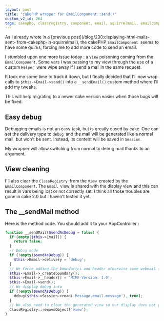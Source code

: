 ```yaml
---
layout: post
title: "cakePHP wrapper for EmailComponent::send()"
custom_v2_id: 264
tags: cakephp, classregistry, component, email, squirrelmail, emailcomponent, view
---
```


As I already wrote in a [previous post](/blog/230:displaying-html-mails-sent-
from-cakephp-in-squirrelmail), the cakePHP `EmailComponent `seems to have some
quirks, forcing me to add more code to send an email.

I stumbled upon one more issue today : a `View` poisoning coming from the
`EmailComponent`. Some vars I was passing to my view through the use of a
custom `Helper `were wipe away if I send a mail in the same request.

It took me some time to track it down, but I finally decided that I'll now
wrap calls to `$this->Email->send()` into a `__sendEmail()` custom method
where I'll add my tweaks.

This will help migrating to a newer cake version easier when those bugs will
be fixed.

## Easy debug

Debugging emails is not an easy task, but is greatly eased by cake. One can
set the delivery type to `debug `and the mail will be generated like a normal
mail, but won't be sent. Instead, its content will be saved in `Session`.

My wrapper will allow switching from normal to debug mail thanks to an
argument.

## View cleaning

I'll also clear the `ClassRegistry `from the `View `created by the
`EmailComponent`. The `Email `view is shared with the display view and this
can result in vars being lost or not correctly set. I think all those troubles
are gone in cake 2.0 but I haven't tested it yet.

## The __sendMail method

Here is the method code. You should add it to your AppController :


```php
function __sendMail($sendAsDebug = false) {
  if (empty($this->Email)) {
    return false;
  }
  // Debug mode
  if (!empty($sendAsDebug)) {
    $this->Email->delivery = 'debug';
  }
  // We force adding the boundaries and header otherwise some webmail (like SquirelMail) won't correctly display them
  $this->Email->_createboundary();
  $this->Email->__header[] = 'MIME-Version: 1.0';
  $this->Email->send();
  // We display debug info
  if (!empty($sendAsDebug)) {
    debug($this->Session->read('Message.email.message'), true);
  }
  // We also need to clear the generated view so our display does not get poisoned by the Email display
  ClassRegistry::removeObject('view');
}
```
